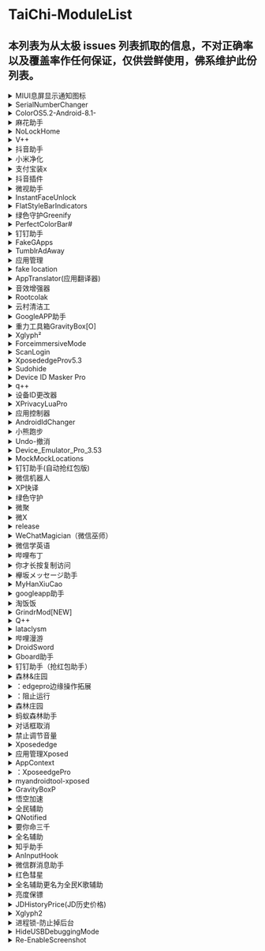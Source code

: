 # TaiChi-ModuleList

## 本列表为从太极 issues 列表抓取的信息，不对正确率以及覆盖率作任何保证，仅供尝鲜使用，佛系维护此份列表。

<details>
  <summary>MIUI息屏显示通知图标</summary>
  <p>模块用途：MIUI只有数个应用的图标能在AOD显示，这个模块使所有应用程序都可以在息屏显示上显示通知图标。</p>
  <p>更新日志：null</p>
  <p>模块版本号：0.1.1</p>
  <p>模块安装包：https://github.com/ztc1997/MIUIAODNotificationIcon/releases</p>
  <p>issue url：<a url="https://api.github.com/repos/taichi-framework/TaiChi/issues/420"># 420</a></p>
</details>

<details>
  <summary>SerialNumberChanger</summary>
  <p>模块用途：伪装设备SN硬件序列号</p>
  <p>更新日志：null</p>
  <p>模块版本号：2.1</p>
  <p>模块安装包：https://repo.xposed.info/module/com.intplus.idchanger</p>
  <p>issue url：<a url="https://api.github.com/repos/taichi-framework/TaiChi/issues/422"># 422</a></p>
</details>

<details>
  <summary>ColorOS5.2-Android-8.1-</summary>
  <p>模块用途：OPPO手机root后状态栏有红条警告，该模块能隐藏红条等</p>
  <p>更新日志：null</p>
  <p>模块版本号：1.3版本</p>
  <p>模块安装包：https://share.weiyun.com/5ujj5Is</p>
  <p>issue url：<a url="https://api.github.com/repos/taichi-framework/TaiChi/issues/424"># 424</a></p>
</details>

<details>
  <summary>麻花助手</summary>
  <p>模块用途：去除启动页广告；去除启动页5s倒计时；去除启动页历史广告显示；去除“推荐”、“电影”、“电视剧”页面中存在的广告；去除视频播放页面的广告；为助手添加图标；为助手添加设置菜单；获取视频播放地址（测试）；去除主界面升级提示。</p>
  <p>更新日志：1新增测试模块SharePlugin，假装分享功能，支持微信朋友圈、微信、QQ、QQ空间、微博分享，使用此功能前请先看帮助文档；2此版本仅支持麻花影视2.7.0和贝贝影视2.7.0，请使用麻花影视2.6.1版本的用户不要更新此版本。</p>
  <p>模块版本号：0.7.0</p>
  <p>模块安装包：https://github.com/1595901624/mhzs/releaseshttps://www.lanzous.com/b614986/4uk6</p>
  <p>issue url：<a url="https://api.github.com/repos/taichi-framework/TaiChi/issues/588"># 588</a></p>
</details>

<details>
  <summary>NoLockHome</summary>
  <p>模块用途：在检测到手机连接上特定的WiFi（通过MAC或SSID判断）或者基站后，点亮手机、解锁时不需要密码、也不需要指纹。</p>
  <p>更新日志：null</p>
  <p>模块版本号：2.2.1</p>
  <p>模块安装包：（将`.zip`改为`.apk`）[NoLockHome_2.2.1.zip](https://github.com/taichi-framework/TaiChi/files/2926420/No.Lock.Home_2.2.1.zip)</p>
  <p>issue url：<a url="https://api.github.com/repos/taichi-framework/TaiChi/issues/430"># 430</a></p>
</details>

<details>
  <summary>V++</summary>
  <p>模块用途：null</p>
  <p>更新日志：修复因没安装机器人导致无法正常使用，找不到入口问题主界面增加版本更新功能增加绑定机器人实验功能</p>
  <p>模块版本号：1.0.5</p>
  <p>模块安装包：https://dl-xda.xposed.info/modules/cn.qssq666.wechat.plus_v6_7f321d.apk</p>
  <p>issue url：<a url="https://api.github.com/repos/taichi-framework/TaiChi/issues/431"># 431</a></p>
</details>

<details>
  <summary>抖音助手</summary>
  <p>模块用途：null</p>
  <p>更新日志：支持抖音5.3</p>
  <p>模块版本号：4.3</p>
  <p>模块安装包：链接:https://pan.baidu.com/s/1wRZYyZF8uDQWvSBqZGx1AQ提取码:3xbm</p>
  <p>issue url：<a url="https://api.github.com/repos/taichi-framework/TaiChi/issues/437"># 437</a></p>
</details>

<details>
  <summary>小米净化</summary>
  <p>模块用途：·解决hosts去广告导致系统提示网络异常的问题·更新适配最新个性主题xx·修复一些细节问题</p>
  <p>更新日志：null</p>
  <p>模块版本号：2.1.6</p>
  <p>模块安装包：链接：https://pan.baidu.com/s/1J-8Fa-fQ51_OZlESWYtIFQ提取码：2lhv</p>
  <p>issue url：<a url="https://api.github.com/repos/taichi-framework/TaiChi/issues/499"># 499</a></p>
</details>

<details>
  <summary>支付宝装x</summary>
  <p>模块用途：修改本地支付宝会员</p>
  <p>更新日志：null</p>
  <p>模块版本号：2.28</p>
  <p>模块安装包：https://www.coolapk.com/apk/im.hoho.alipayInstallB</p>
  <p>issue url：<a url="https://api.github.com/repos/taichi-framework/TaiChi/issues/441"># 441</a></p>
</details>

<details>
  <summary>抖音插件</summary>
  <p>模块用途：null</p>
  <p>更新日志：适配抖音5.3.0</p>
  <p>模块版本号：2.5.0</p>
  <p>模块安装包：https://share.weiyun.com/5NkfPoV</p>
  <p>issue url：<a url="https://api.github.com/repos/taichi-framework/TaiChi/issues/442"># 442</a></p>
</details>

<details>
  <summary>微视助手</summary>
  <p>模块用途：去水印下载，去广告，禁用更新，去除时间限制，自动点赞</p>
  <p>更新日志：null</p>
  <p>模块版本号：1.6.6</p>
  <p>模块安装包：https://pan.baidu.com/s/1haQhP58VuaHG80PIIMpPSA提取码：yt4a</p>
  <p>issue url：<a url="https://api.github.com/repos/taichi-framework/TaiChi/issues/446"># 446</a></p>
</details>

<details>
  <summary>InstantFaceUnlock</summary>
  <p>模块用途：人脸识别后自动上滑</p>
  <p>更新日志：null</p>
  <p>模块版本号：2.1.0</p>
  <p>模块安装包：[模块链接XposedInfo](https://dl-xda.xposed.info/modules/com.samstenner.instantunlock_v9_c2a17c.apk)</p>
  <p>issue url：<a url="https://api.github.com/repos/taichi-framework/TaiChi/issues/448"># 448</a></p>
</details>

<details>
  <summary>FlatStyleBarIndicators</summary>
  <p>模块用途：对状态栏进行美化</p>
  <p>更新日志：null</p>
  <p>模块版本号：5.1.3</p>
  <p>模块安装包：安装包：https://www.lanzous.com/i3couod源地址：https://repo.xposed.info/module/com.bocharov.xposed.fsbi</p>
  <p>issue url：<a url="https://api.github.com/repos/taichi-framework/TaiChi/issues/451"># 451</a></p>
</details>

<details>
  <summary>绿色守护Greenify</summary>
  <p>模块用途：全局用后台管理</p>
  <p>更新日志：null</p>
  <p>模块版本号：4.6.3</p>
  <p>模块安装包：安装包：https://www.coolapk.com/apk/com.oasisfeng.greenify源地址：None</p>
  <p>issue url：<a url="https://api.github.com/repos/taichi-framework/TaiChi/issues/452"># 452</a></p>
</details>

<details>
  <summary>PerfectColorBar#</summary>
  <p>模块用途：对状态栏，导航栏还有Toast进行美化#</p>
  <p>更新日志：null</p>
  <p>模块版本号：1.5.2/1.5.3</p>
  <p>模块安装包：安装包：[PerfectColorBarV1.5.2最后一版支持MIUI的](https://www.lanzous.com/i3cq9yj)@weishu</p>
  <p>issue url：<a url="https://api.github.com/repos/taichi-framework/TaiChi/issues/453"># 453</a></p>
</details>

<details>
  <summary>钉钉助手</summary>
  <p>模块用途：钉钉辅助模块，实现模拟位置，taichi.cool上的钉钉打卡为盗版，同一地点无法产生多个经纬度，请予以支持</p>
  <p>更新日志：适配钉钉4.6.21版本</p>
  <p>模块版本号：1.1.2</p>
  <p>模块安装包：https://dl-xda.xposed.info/modules/com.sky.xposed.rimet_v4_704244.apk</p>
  <p>issue url：<a url="https://api.github.com/repos/taichi-framework/TaiChi/issues/622"># 622</a></p>
</details>

<details>
  <summary>FakeGApps</summary>
  <p>模块用途：用于MicroG的签名伪装</p>
  <p>更新日志：null</p>
  <p>模块版本号：2.0</p>
  <p>模块安装包：安装包地址：https://dl-xda.xposed.info/modules/com.thermatk.android.xf.fakegapps_v3_bfc686.apk源地址：https://repo.xposed.info/module/com.thermatk.android.xf.fakegapps</p>
  <p>issue url：<a url="https://api.github.com/repos/taichi-framework/TaiChi/issues/457"># 457</a></p>
</details>

<details>
  <summary>TumblrAdAway</summary>
  <p>模块用途：tumblr去广告</p>
  <p>更新日志：null</p>
  <p>模块版本号：v1.8</p>
  <p>模块安装包：https://github.com/apsun/TumblrAdAway/releases/download/v1.8/TumblrAdAway-1.8.apk</p>
  <p>issue url：<a url="https://api.github.com/repos/taichi-framework/TaiChi/issues/458"># 458</a></p>
</details>

<details>
  <summary>应用管理</summary>
  <p>模块用途：限制应用自启、应用权限管理等，目前手机200多个应用全靠这个压着，不然开机后点都点不动</p>
  <p>更新日志：null</p>
  <p>模块版本号：5.1.5</p>
  <p>模块安装包：https://github.com/Tornaco/X-APM/releases/download/5.1.5/x-apm-app-release-aio.apk</p>
  <p>issue url：<a url="https://api.github.com/repos/taichi-framework/TaiChi/issues/462"># 462</a></p>
</details>

<details>
  <summary>fake location</summary>
  <p>模块用途：模拟位置</p>
  <p>更新日志：null</p>
  <p>模块版本号：</p>
  <p>模块安装包：[com.rong.xposed.fakelocation.zip]或者[mocklocation_v1_135e3b.zip](https://github.com/taichi-framework/TaiChi/files/2948302/mocklocation_v1_135e3b.zip)</p>
  <p>issue url：<a url="https://api.github.com/repos/taichi-framework/TaiChi/issues/466"># 466</a></p>
</details>

<details>
  <summary>AppTranslator(应用翻译器)</summary>
  <p>模块用途：null</p>
  <p>更新日志：新增支持EdXposed修复自定义翻译接口修复Flyme7上应用数据丢失问题新增翻译文本分析，最高可节省50%字数（注：不适用于自定义API）修复网页翻译在某些ROM上不能显示原文的问题修复MiniPatcher模块导致重启应用数据丢失问题(感谢@雷小生丶帮忙查找原因)修复某些ROM上被翻译应用出现卡顿的问题新增邮箱登录修复百度语言检测接口优化翻译成功率优化应用列表优化用户名设置修复自定义翻译API失效问题修复滑动时误触发悬浮翻译菜单问题优化无需启用"Xposed资源钩子"仍可使用优雅的悬浮翻译菜单优化应用列表加载体验以及一些细节优化</p>
  <p>模块版本号：1.1.5</p>
  <p>模块安装包：https://www.coolapk.com/apk/com.lerist.xposed.apptranslator</p>
  <p>issue url：<a url="https://api.github.com/repos/taichi-framework/TaiChi/issues/468"># 468</a></p>
</details>

<details>
  <summary>音效增强器</summary>
  <p>模块用途：听qq音乐无版权歌曲</p>
  <p>更新日志：null</p>
  <p>模块版本号：1.7</p>
  <p>模块安装包：</p>
  <p>issue url：<a url="https://api.github.com/repos/taichi-framework/TaiChi/issues/470"># 470</a></p>
</details>

<details>
  <summary>Rootcolak</summary>
  <p>模块用途：防止程序root检测</p>
  <p>更新日志：null</p>
  <p>模块版本号：3.0</p>
  <p>模块安装包：链接:https://pan.baidu.com/s/1KZ5233KTSCJ_xfjzIqmgzg提取码:krce</p>
  <p>issue url：<a url="https://api.github.com/repos/taichi-framework/TaiChi/issues/472"># 472</a></p>
</details>

<details>
  <summary>云村清洁工</summary>
  <p>模块用途：null</p>
  <p>更新日志：rewritesomecode.fixsomebug.compatiblewithnewneteasemusicversion.removesomeuselessfeature.nolongersupportversionthatlowerthan5.5.2</p>
  <p>模块版本号：2.7.0</p>
  <p>模块安装包：https://github.com/zjns/PureNeteaseCloudMusic-Xposed/releases/tag/2.7.0</p>
  <p>issue url：<a url="https://api.github.com/repos/taichi-framework/TaiChi/issues/473"># 473</a></p>
</details>

<details>
  <summary>GoogleAPP助手</summary>
  <p>模块用途：null</p>
  <p>更新日志：支持9.41.2</p>
  <p>模块版本号：1.8.3</p>
  <p>模块安装包：https://www.coolapk.com/apk/com.elderdrivers.googlesearchbox</p>
  <p>issue url：<a url="https://api.github.com/repos/taichi-framework/TaiChi/issues/477"># 477</a></p>
</details>

<details>
  <summary>重力工具箱GravityBox[O]</summary>
  <p>模块用途：重力工具箱GravityBox[O}是一款依赖Xposed框架支持的全能系统设置DIY工具。支持：安卓4.4电池图标美化、状态栏图标美化、时间居中显示、支持数字电量、全局透明度开启、隐藏SIM卡提示和显示、增加高级电源菜单、修改快捷下拉栏、简单开启虚拟按键功能、自带按键救星功能、关机菜单加入截屏功能、旧式电视CRT关屏特效、恢复开发者选项、锁屏快速程序启动等等重力工具箱GravityBox是一款依赖Xposed框架支持的全能系统工具，支持修改ROM的部分系统级重要参数。</p>
  <p>更新日志：null</p>
  <p>模块版本号：8,5.2</p>
  <p>模块安装包：[com.ceco.oreo.gravitybox.apk.zip](https://github.com/taichi-framework/TaiChi/files/2952905/com.ceco.oreo.gravitybox.apk.zip)猛然发现支持Pie的重力工具箱了，因而请求支持支持Oreo的</p>
  <p>issue url：<a url="https://api.github.com/repos/taichi-framework/TaiChi/issues/481"># 481</a></p>
</details>

<details>
  <summary>Xglyph²</summary>
  <p>模块用途：一款名为Ingress的现实增强游戏的辅助工具</p>
  <p>更新日志：null</p>
  <p>模块版本号：1.8.1</p>
  <p>模块安装包：https://forum.xda-developers.com/xposed/modules/mod-xglyph-ingress-glyph-game-mods-t3455025https://repo.xposed.info/module/com.cypher.xglyph2https://github.com/Cypher01/Xglyph2</p>
  <p>issue url：<a url="https://api.github.com/repos/taichi-framework/TaiChi/issues/483"># 483</a></p>
</details>

<details>
  <summary>ForceimmersiveMode</summary>
  <p>模块用途：APP强制全屏显示</p>
  <p>更新日志：null</p>
  <p>模块版本号：V3.04</p>
  <p>模块安装包：[com.hamzahrmalik.immersiveforcer-3.0.4-13.zip](https://github.com/taichi-framework/TaiChi/files/2955795/com.hamzahrmalik.immersiveforcer-3.0.4-13.zip)</p>
  <p>issue url：<a url="https://api.github.com/repos/taichi-framework/TaiChi/issues/484"># 484</a></p>
</details>

<details>
  <summary>ScanLogin</summary>
  <p>模块用途：app扫码登陆自动确认</p>
  <p>更新日志：null</p>
  <p>模块版本号：1.3.0</p>
  <p>模块安装包：https://github.com/wangzailfm/ScanLogin/blob/master/app/ScanLogin_1.3.0.apk?raw=true</p>
  <p>issue url：<a url="https://api.github.com/repos/taichi-framework/TaiChi/issues/494"># 494</a></p>
</details>

<details>
  <summary>XposededgeProv5.3</summary>
  <p>模块用途：手势</p>
  <p>更新日志：null</p>
  <p>模块版本号：5.3</p>
  <p>模块安装包：https://github.com/taichi-framework/TaiChi/issues/309</p>
  <p>issue url：<a url="https://api.github.com/repos/taichi-framework/TaiChi/issues/498"># 498</a></p>
</details>

<details>
  <summary>Sudohide</summary>
  <p>模块用途：对一个应用隐藏另一个应用。使之不被检测到</p>
  <p>更新日志：null</p>
  <p>模块版本号：1.28</p>
  <p>模块安装包：https://repo.xposed.info/module/com.sudocode.sudohide</p>
  <p>issue url：<a url="https://api.github.com/repos/taichi-framework/TaiChi/issues/500"># 500</a></p>
</details>

<details>
  <summary>Device ID Masker Pro</summary>
  <p>模块用途：伪装设备信息</p>
  <p>更新日志：null</p>
  <p>模块版本号：1.16</p>
  <p>模块安装包：谷歌:https://play.google.com/store/apps/details?id=zone.bytesreverser.xposeddeviceidmasker 百度云:https://pan.baidu.com/s/10vf-8QvKq5HRyejVI__Gwg 密码：qiwe</p>
  <p>issue url：<a url="https://api.github.com/repos/taichi-framework/TaiChi/issues/501"># 501</a></p>
</details>

<details>
  <summary>q++</summary>
  <p>模块用途：null</p>
  <p>更新日志：修复可能打不开qq的问题修复某些手机概率性无法领取红包问题</p>
  <p>模块版本号：1.2.7</p>
  <p>模块安装包：https://dl-xda.xposed.info/modules/cn.qssq666.q.plus_v41_1205ba.apk</p>
  <p>issue url：<a url="https://api.github.com/repos/taichi-framework/TaiChi/issues/506"># 506</a></p>
</details>

<details>
  <summary>设备ID更改器</summary>
  <p>模块用途：模拟设备ID</p>
  <p>更新日志：null</p>
  <p>模块版本号：1.5.3</p>
  <p>模块安装包：https://www.coolapk.com/apk/com.phoneinfo.changerpro</p>
  <p>issue url：<a url="https://api.github.com/repos/taichi-framework/TaiChi/issues/508"># 508</a></p>
</details>

<details>
  <summary>XPrivacyLuaPro</summary>
  <p>模块用途：可以在XPrivacyLua的基础上进行选项或hook自定义</p>
  <p>更新日志：null</p>
  <p>模块版本号：0.73</p>
  <p>模块安装包：https://play.google.com/store/apps/details?id=eu.faircode.xlua.pro</p>
  <p>issue url：<a url="https://api.github.com/repos/taichi-framework/TaiChi/issues/512"># 512</a></p>
</details>

<details>
  <summary>应用控制器</summary>
  <p>模块用途：null</p>
  <p>更新日志：底层代码修改，请务必重启手机，否则可能会有未知问题(耗电/卡顿)！1.修复部分系统重启后未运行的应用卡片没有清除问题。2.修复个别系统微信登录被拦截问题。3.修复存储重定向导致部分文件管理器的一些异常（如果出现异常，请把你的文件管理器包名提供给我）。4.修复androidp网络防火墙无效问题。5.修复部分androidp系统卡开机（有两个测试正常,不代表所有正常，老司机可以安装后反馈在评论区）。提示：无论使用任何模块，首先要会备份系统/使用TWRP删除安装包，这是开车最基本常识，一旦出现无法开机请删除data/app/com.click369.controlbp即可，如果卡开机并且你是老司机，可以联系我QQ，我给发测试包进行测试，因为ed或太极并不是官方xp，所以有一定的概率是框架的bug，框架有bug只能通过不断测试绕过框架的bug。</p>
  <p>模块版本号：3.2.3</p>
  <p>模块安装包：https://www.coolapk.com/apk/com.click369.controlbp</p>
  <p>issue url：<a url="https://api.github.com/repos/taichi-framework/TaiChi/issues/594"># 594</a></p>
</details>

<details>
  <summary>AndroidIdChanger</summary>
  <p>模块用途：一键随机修改设备信息</p>
  <p>更新日志：null</p>
  <p>模块版本号：1.24</p>
  <p>模块安装包：https://github.com/bigsinger/AndroidIdChanger</p>
  <p>issue url：<a url="https://api.github.com/repos/taichi-framework/TaiChi/issues/516"># 516</a></p>
</details>

<details>
  <summary>小熊跑步</summary>
  <p>模块用途：跑步手机模拟软件，悦动圈等跑步软件皆可模拟里程，也可模拟步数，修改支付宝步数。</p>
  <p>更新日志：null</p>
  <p>模块版本号：1.5.0</p>
  <p>模块安装包：https://www.coolapk.com/apk/com.anjoyo.xyl.run</p>
  <p>issue url：<a url="https://api.github.com/repos/taichi-framework/TaiChi/issues/518"># 518</a></p>
</details>

<details>
  <summary>Undo-撤消</summary>
  <p>模块用途：利用Xposed框架，为你的输入框增加撤销（Ctrl-Z）选项。</p>
  <p>更新日志：null</p>
  <p>模块版本号：1.0.4</p>
  <p>模块安装包：https://www.coolapk.com/apk/top.imlk.undo</p>
  <p>issue url：<a url="https://api.github.com/repos/taichi-framework/TaiChi/issues/522"># 522</a></p>
</details>

<details>
  <summary>Device_Emulator_Pro_3.53</summary>
  <p>模块用途：偽裝裝置</p>
  <p>更新日志：null</p>
  <p>模块版本号：3.53</p>
  <p>模块安装包：https://drive.google.com/file/d/1g3wsUswBGU6y_XdQr1lcx6ZIjZxq6-3O/view?usp=drivesdk</p>
  <p>issue url：<a url="https://api.github.com/repos/taichi-framework/TaiChi/issues/525"># 525</a></p>
</details>

<details>
  <summary>MockMockLocations</summary>
  <p>模块用途：Someappswon'tletyouusethemif"Allowmocklocations"isturnedon,evenifyouaren'tmockingyourlocation.Thishelpspreventappsfromdetectingthat"Allowmocklocations"isturnedon.</p>
  <p>更新日志：null</p>
  <p>模块版本号：1.4</p>
  <p>模块安装包：https://repo.xposed.info/module/com.brandonnalls.mockmocklocations</p>
  <p>issue url：<a url="https://api.github.com/repos/taichi-framework/TaiChi/issues/526"># 526</a></p>
</details>

<details>
  <summary>钉钉助手(自动抢红包版)</summary>
  <p>模块用途：钉钉自动抢红包与消息防撤回功能</p>
  <p>更新日志：null</p>
  <p>模块版本号：v1.1.0版本</p>
  <p>模块安装包：https://dl-xda.xposed.info/modules/com.sky.xposed.rimet_v2_486e1b.apk项目源地址https://github.com/sky-wei/xposed-rimet</p>
  <p>issue url：<a url="https://api.github.com/repos/taichi-framework/TaiChi/issues/531"># 531</a></p>
</details>

<details>
  <summary>微信机器人</summary>
  <p>模块用途：输入手机号，一键自动搜索发送添加微信好友申请</p>
  <p>更新日志：null</p>
  <p>模块版本号：1.0.1</p>
  <p>模块安装包：https://pan.baidu.com/s/1Ef2u_T-KzYdBnvPy7ODfUQ密码:yed9</p>
  <p>issue url：<a url="https://api.github.com/repos/taichi-framework/TaiChi/issues/532"># 532</a></p>
</details>

<details>
  <summary>XP快译</summary>
  <p>模块用途：翻译软件，无需后台自动翻译剪切板内容并以悬浮窗的形式显示出来，长按可复制</p>
  <p>更新日志：null</p>
  <p>模块版本号：3.0.6</p>
  <p>模块安装包：https://www.lanzous.com/i3i9g4f</p>
  <p>issue url：<a url="https://api.github.com/repos/taichi-framework/TaiChi/issues/533"># 533</a></p>
</details>

<details>
  <summary>绿色守护</summary>
  <p>模块用途：null</p>
  <p>更新日志：旧版本，以前支持太极更新后不支持了。使用新版绿色守护闪退，希望重新支持4.3.2.0版本。</p>
  <p>模块版本号：4.3.2.0</p>
  <p>模块安装包：https://www.lanzous.com/i3i9o3c</p>
  <p>issue url：<a url="https://api.github.com/repos/taichi-framework/TaiChi/issues/535"># 535</a></p>
</details>

<details>
  <summary>微聚</summary>
  <p>模块用途：null</p>
  <p>更新日志：增加屏幕->18:9（测试）增加导航栏->隐藏优化状态栏->隐藏（当没有开启时，就默认显示状态栏@849234594）优化颜色选择器，添加透明度选项</p>
  <p>模块版本号：0.3-beta</p>
  <p>模块安装包：https://www.coolapk.com/apk/io.tvcfish.xposedbox</p>
  <p>issue url：<a url="https://api.github.com/repos/taichi-framework/TaiChi/issues/546"># 546</a></p>
</details>

<details>
  <summary>微X</summary>
  <p>模块用途：null</p>
  <p>更新日志：</p>
  <p>模块版本号：2.0</p>
  <p>模块安装包：[WechatXposed_p_39_2.0.zip](https://github.com/taichi-framework/TaiChi/files/2996990/WechatXposed_p_39_2.0.zip)</p>
  <p>issue url：<a url="https://api.github.com/repos/taichi-framework/TaiChi/issues/543"># 543</a></p>
</details>

<details>
  <summary>release</summary>
  <p>模块用途：显示动漫之家部分隐藏漫画</p>
  <p>更新日志：固定搜索框位置，修复搜索框消失bug更改漫画源，做到秒刷新。退出APP后自动隐藏图标</p>
  <p>模块版本号：0.1-δ</p>
  <p>模块安装包：https://dl-xda.xposed.info/modules/com.app.legend.dms_v4_2accd7.apk</p>
  <p>issue url：<a url="https://api.github.com/repos/taichi-framework/TaiChi/issues/586"># 586</a></p>
</details>

<details>
  <summary>WeChatMagician（微信巫师）</summary>
  <p>模块用途：WeChatMagician（微信巫师）是一款能够实现防止微信好友撤回聊天消息和微信好友删除朋友圈动态、评论的Xposed框架模块。</p>
  <p>更新日志：null</p>
  <p>模块版本号：v2.8.0</p>
  <p>模块安装包：https://dl-xda.xposed.info/modules/com.gh0u1l5.wechatmagician_v50_87af1c_0.apk该模块内的微信密友功能较为实用，模块于微信7.0版本后已失效，7.0之前版本仍能使用，如需测试可使用6.7.3版本，谢谢！</p>
  <p>issue url：<a url="https://api.github.com/repos/taichi-framework/TaiChi/issues/547"># 547</a></p>
</details>

<details>
  <summary>微信学英语</summary>
  <p>模块用途：null</p>
  <p>更新日志：支持微信7.0.4版本</p>
  <p>模块版本号：v1.7.91(54)</p>
  <p>模块安装包：包名：com.hiwechart.translate蓝奏云：https://www.lanzous.com/i3vwxaj?t</p>
  <p>issue url：<a url="https://api.github.com/repos/taichi-framework/TaiChi/issues/707"># 707</a></p>
</details>

<details>
  <summary>哔哩布丁</summary>
  <p>模块用途：null</p>
  <p>更新日志：大概更新支持哔哩哔哩客户端5.39.0（作者没写更新日志）</p>
  <p>模块版本号：1.5.7</p>
  <p>模块安装包：https://drive.google.com/file/d/1Djq2kS4cYowzEJadJs7IETCcacJ9YPpx/view?usp=sharing</p>
  <p>issue url：<a url="https://api.github.com/repos/taichi-framework/TaiChi/issues/556"># 556</a></p>
</details>

<details>
  <summary>你才长按复制访问</summary>
  <p>模块用途：在QQ/WX内直接打开淘宝、抖音等链接</p>
  <p>更新日志：null</p>
  <p>模块版本号：0.02</p>
  <p>模块安装包：https://repo.xposed.info/module/com.jy.xposed.webhttps://dl-xda.xposed.info/modules/com.jy.xposed.web_v2_ac063e.apk</p>
  <p>issue url：<a url="https://api.github.com/repos/taichi-framework/TaiChi/issues/558"># 558</a></p>
</details>

<details>
  <summary>欅坂メッセージ助手</summary>
  <p>模块用途：null</p>
  <p>更新日志：适配更新</p>
  <p>模块版本号：3.3</p>
  <p>模块安装包：https://github.com/nondanee/KeyakiMsgAssistant-Xposed</p>
  <p>issue url：<a url="https://api.github.com/repos/taichi-framework/TaiChi/issues/560"># 560</a></p>
</details>

<details>
  <summary>MyHanXiuCao</summary>
  <p>模块用途：破解开车软件含羞草研究所vip权限，仅做测试，勿做他用！By酷安Larson。</p>
  <p>更新日志：null</p>
  <p>模块版本号：1.4</p>
  <p>模块安装包：https://dl-xda.xposed.info/modules/cn.ainixiang.myhanxiucao_v4_aedffa.apk</p>
  <p>issue url：<a url="https://api.github.com/repos/taichi-framework/TaiChi/issues/561"># 561</a></p>
</details>

<details>
  <summary>googleapp助手</summary>
  <p>模块用途：null</p>
  <p>更新日志：适配9.51.x，9.58.x，9.61.x，9.66.x</p>
  <p>模块版本号：1.8.8</p>
  <p>模块安装包：https://www.coolapk.com/apk/com.elderdrivers.googlesearchbox</p>
  <p>issue url：<a url="https://api.github.com/repos/taichi-framework/TaiChi/issues/655"># 655</a></p>
</details>

<details>
  <summary>淘饭饭</summary>
  <p>模块用途：null</p>
  <p>更新日志：1.2.41.分享商品邀请好友(口令带上下载链接)2.支持淘宝号重新授权3.支持多设备登录</p>
  <p>模块版本号：1.2.4</p>
  <p>模块安装包：https://www.coolapk.com/apk/com.jy.taofanfan</p>
  <p>issue url：<a url="https://api.github.com/repos/taichi-framework/TaiChi/issues/564"># 564</a></p>
</details>

<details>
  <summary>GrindrMod[NEW]</summary>
  <p>模块用途：null</p>
  <p>更新日志：✓FixmapscrashonAndroidP✓Fixoccasionalappcrashonopeningthemapsoverlaywhenappisinthebackground</p>
  <p>模块版本号：5.5.0</p>
  <p>模块安装包：https://repo.xposed.info/module/com.grindrmod.xposed</p>
  <p>issue url：<a url="https://api.github.com/repos/taichi-framework/TaiChi/issues/571"># 571</a></p>
</details>

<details>
  <summary>Q++</summary>
  <p>模块用途：null</p>
  <p>更新日志：解决部分设备闪退bug</p>
  <p>模块版本号：1.3.1</p>
  <p>模块安装包：https://dl-xda.xposed.info/modules/cn.qssq666.q.plus_v45_52bac4.apk</p>
  <p>issue url：<a url="https://api.github.com/repos/taichi-framework/TaiChi/issues/646"># 646</a></p>
</details>

<details>
  <summary>lataclysm</summary>
  <p>模块用途：伪装位置,GPS定位,基站定位,WIFI定位.伪装运营商介绍：https://repo.xposed.info/module/com.cataclysm.i</p>
  <p>更新日志：null</p>
  <p>模块版本号：1.35</p>
  <p>模块安装包：https://dl-xda.xposed.info/modules/com.cataclysm.i_v64_037bfa.apk</p>
  <p>issue url：<a url="https://api.github.com/repos/taichi-framework/TaiChi/issues/574"># 574</a></p>
</details>

<details>
  <summary>哔哩漫游</summary>
  <p>模块用途：null</p>
  <p>更新日志：更新</p>
  <p>模块版本号：1.0.7</p>
  <p>模块安装包：https://github.com/iAcn/BiliRoaming</p>
  <p>issue url：<a url="https://api.github.com/repos/taichi-framework/TaiChi/issues/641"># 641</a></p>
</details>

<details>
  <summary>DroidSword</summary>
  <p>模块用途：逆向神器，快速定位UI信息。</p>
  <p>更新日志：null</p>
  <p>模块版本号：1.0.4</p>
  <p>模块安装包：https://github.com/githubwing/DroidSword/raw/master/app/release/app-release.apk</p>
  <p>issue url：<a url="https://api.github.com/repos/taichi-framework/TaiChi/issues/585"># 585</a></p>
</details>

<details>
  <summary>Gboard助手</summary>
  <p>模块用途：null</p>
  <p>更新日志：支持Gboard8.x</p>
  <p>模块版本号：2.2.2</p>
  <p>模块安装包：https://www.coolapk.com/apk/com.elderdrivers.gboard</p>
  <p>issue url：<a url="https://api.github.com/repos/taichi-framework/TaiChi/issues/587"># 587</a></p>
</details>

<details>
  <summary>钉钉助手（抢红包助手）</summary>
  <p>模块用途：null</p>
  <p>更新日志：适配钉钉4.6.20</p>
  <p>模块版本号：1.1.1</p>
  <p>模块安装包：https://repo.xposed.info/module/com.sky.xposed.rimethttps://dl-xda.xposed.info/modules/com.sky.xposed.rimet_v3_fae19e.apk</p>
  <p>issue url：<a url="https://api.github.com/repos/taichi-framework/TaiChi/issues/589"># 589</a></p>
</details>

<details>
  <summary>森林&庄园</summary>
  <p>模块用途：</p>
  <p>更新日志：null</p>
  <p>模块版本号：1.1.6t</p>
  <p>模块安装包：https://www.lanzous.com/b596648[森林庄园116e_test.apk]</p>
  <p>issue url：<a url="https://api.github.com/repos/taichi-framework/TaiChi/issues/590"># 590</a></p>
</details>

<details>
  <summary>：edgepro边缘操作拓展</summary>
  <p>模块用途：null</p>
  <p>更新日志：Newaction:stopall,stoplooping(multi-actionandrepeat),playingsoundandspeech,injectinggesture,andgesturerecording.Bugfixes.</p>
  <p>模块版本号：：5.4</p>
  <p>模块安装包：：链接:https://pan.baidu.com/s/1S-i9Hl7hogRR1l90ia2x_Q提取码:gki1</p>
  <p>issue url：<a url="https://api.github.com/repos/taichi-framework/TaiChi/issues/591"># 591</a></p>
</details>

<details>
  <summary>：阻止运行</summary>
  <p>模块用途：个人感觉阻止运行比绿色守护性能更强，操作简单。阻止app后台启动推送消息</p>
  <p>更新日志：null</p>
  <p>模块版本号：：2.7.0</p>
  <p>模块安装包：：下载地址：https://dl-xda.xposed.info/modules/me.piebridge.forcestopgb_v872_69fb0e.apk模块介绍：https://repo.xposed.info/module/me.piebridge.forcestopgb</p>
  <p>issue url：<a url="https://api.github.com/repos/taichi-framework/TaiChi/issues/603"># 603</a></p>
</details>

<details>
  <summary>森林庄园</summary>
  <p>模块用途：null</p>
  <p>更新日志：希望weishu能支持一下这个版本，比较好用一点</p>
  <p>模块版本号：116dv2</p>
  <p>模块安装包：https://www.lanzous.com/i3ns4gj</p>
  <p>issue url：<a url="https://api.github.com/repos/taichi-framework/TaiChi/issues/604"># 604</a></p>
</details>

<details>
  <summary>蚂蚁森林助手</summary>
  <p>模块用途：null</p>
  <p>更新日志：新增社区功能</p>
  <p>模块版本号：1.3.6</p>
  <p>模块安装包：链接：https://pan.baidu.com/s/1jJ4Xjbl8sg_oLh3PmoNtrw提取码：tiwn</p>
  <p>issue url：<a url="https://api.github.com/repos/taichi-framework/TaiChi/issues/607"># 607</a></p>
</details>

<details>
  <summary>对话框取消</summary>
  <p>模块用途：null</p>
  <p>更新日志：增加禁用对话框关键词检测[已测试:去除爱奇艺更新提示]</p>
  <p>模块版本号：1.6.9</p>
  <p>模块安装包：http://ainixiang.cn/update/alert/Alert1.6.9.apk</p>
  <p>issue url：<a url="https://api.github.com/repos/taichi-framework/TaiChi/issues/619"># 619</a></p>
</details>

<details>
  <summary>禁止调节音量</summary>
  <p>模块用途：非系统app就调节不了音量了</p>
  <p>更新日志：null</p>
  <p>模块版本号：666</p>
  <p>模块安装包：http://t.cn/EisQYM7</p>
  <p>issue url：<a url="https://api.github.com/repos/taichi-framework/TaiChi/issues/610"># 610</a></p>
</details>

<details>
  <summary>Xposededge</summary>
  <p>模块用途：null</p>
  <p>更新日志：bug修复等</p>
  <p>模块版本号：5.4.0</p>
  <p>模块安装包：https://www.lanzous.com/i3ov8ub</p>
  <p>issue url：<a url="https://api.github.com/repos/taichi-framework/TaiChi/issues/612"># 612</a></p>
</details>

<details>
  <summary>应用管理Xposed</summary>
  <p>模块用途：绿色应用，微信gcm代收，划卡清理应用后台，锁屏清理后台，自启动/权限管理等一系列功能</p>
  <p>更新日志：null</p>
  <p>模块版本号：P-5.1.7</p>
  <p>模块安装包：应用管理_P-5.1.7.apkhttps://pan.baidu.com/s/1mFVnxaQgAH6A5rKL-B5sjg</p>
  <p>issue url：<a url="https://api.github.com/repos/taichi-framework/TaiChi/issues/614"># 614</a></p>
</details>

<details>
  <summary>AppContext</summary>
  <p>模块用途：HaveTaskerreactonrunningapplications,withoutthedownsidesofthedefaultimplementation!IthooksdirectlyintotheActivity-class,lettingTaskerreactimmediatelywhenanappstarts.Thismeansnomoreperiodiccheckingwhichappisrunning,sonomorebatterydrainandnomoreslowreactions.It'salsoperfectlyaccurateanddoesn'tneedanaccessibilityservice,soyourdevice'sscreenlockcanbeusedforenhanceddataprotectionagain.(ExperimentalsupportforreactingonServicesisalsopresent.)</p>
  <p>更新日志：null</p>
  <p>模块版本号：Versionname:0.4.7.2</p>
  <p>模块安装包：https://dl-xda.xposed.info/modules/io.shortway.appcontext_v16_a8fecb.apk</p>
  <p>issue url：<a url="https://api.github.com/repos/taichi-framework/TaiChi/issues/615"># 615</a></p>
</details>

<details>
  <summary>：XposeedgePro</summary>
  <p>模块用途：null</p>
  <p>更新日志：：bug修复等</p>
  <p>模块版本号：：5.4.2</p>
  <p>模块安装包：https://www.lanzous.com/i3pjx0f</p>
  <p>issue url：<a url="https://api.github.com/repos/taichi-framework/TaiChi/issues/616"># 616</a></p>
</details>

<details>
  <summary>myandroidtool-xposed</summary>
  <p>模块用途：myandroidtool增强</p>
  <p>更新日志：null</p>
  <p>模块版本号：</p>
  <p>模块安装包：https://www.coolapk.com/apk/cn.wq.myandroidtoolsxposed</p>
  <p>issue url：<a url="https://api.github.com/repos/taichi-framework/TaiChi/issues/620"># 620</a></p>
</details>

<details>
  <summary>GravityBoxP</summary>
  <p>模块用途：null</p>
  <p>更新日志：Resourcereplacement:---redesignedforbettercompatibilityandperformance---implementedsupportforaliasedresourcespointingtoFrameworkresourcesBatteryStyle:addedactiontoopenpowerusagesummarytocustombatteryicon/percentageinheaderFixedtintingofGravityBoxstatusbarelementswhennotchishiddenonOxygenOSFixedcirclebatteryandpercenttexttintingwhenlockscreenisindarkmodeFixedstockbatteryiconnotrefreshingwhenswitchingbetweenStockandStockwithpercentageFixedSystemUIcrashwhenpowermenudisabledinlockscreenDisplay:fixed"Unplugturnsonscreen"notworkingonsomedevicesAdvancedtuning:---fixedmainscreenpreferencesnotfittingthescreenondeviceswithlargefontsize---bettercompatibilitythankstoresourcereplacementredesign(e.g.config_enableLockScreenRotationnowworks)UpdatedRussiantranslations(thankstogaich)UpdatedTurkishtranslations(thankstoFatihFirinci)</p>
  <p>模块版本号：9.0.0-beta-7</p>
  <p>模块安装包：https://github.com/GravityBox/GravityBox/releases/download/v9.0.0-beta-7_p/GravityBox-9.0.0-beta-7.apk</p>
  <p>issue url：<a url="https://api.github.com/repos/taichi-framework/TaiChi/issues/628"># 628</a></p>
</details>

<details>
  <summary>悟空加速</summary>
  <p>模块用途：「悟空加速」，加速启动，跳过不要的启动页。</p>
  <p>更新日志：null</p>
  <p>模块版本号：1.8.4</p>
  <p>模块安装包：https://raw.githubusercontent.com/VwEl/-/master/wu-kong-v1.8.4-167314-o_1d65h521a1p571c46198namq1fpsq-uid-1131019.apk</p>
  <p>issue url：<a url="https://api.github.com/repos/taichi-framework/TaiChi/issues/633"># 633</a></p>
</details>

<details>
  <summary>全民辅助</summary>
  <p>模块用途：全民k歌启动页广告关闭，歌房语音长按改点击开关</p>
  <p>更新日志：null</p>
  <p>模块版本号：1.0</p>
  <p>模块安装包：https://github.com/jiumoshou/karorkefz/blob/master/karorkefz.apk已更新界面</p>
  <p>issue url：<a url="https://api.github.com/repos/taichi-framework/TaiChi/issues/638"># 638</a></p>
</details>

<details>
  <summary>QNotified</summary>
  <p>模块用途：QNotified(QQ删好友通知)通过定期刷新QQ好友列表判断是否有好友删除用户，并在检测到被好友删除后向用户发出通知提醒。</p>
  <p>更新日志：null</p>
  <p>模块版本号：0.1.2(5)</p>
  <p>模块安装包：https://github.com/cinit/QNotified/releases/download/v0.1.2/qnotified_012.apk</p>
  <p>issue url：<a url="https://api.github.com/repos/taichi-framework/TaiChi/issues/639"># 639</a></p>
</details>

<details>
  <summary>要你命三千</summary>
  <p>模块用途：null</p>
  <p>更新日志：适配新版软件</p>
  <p>模块版本号：6.0</p>
  <p>模块安装包：微云文件分享:要妳命三千_6.0.apk下载地址:https://share.weiyun.com/5jCRK9I</p>
  <p>issue url：<a url="https://api.github.com/repos/taichi-framework/TaiChi/issues/647"># 647</a></p>
</details>

<details>
  <summary>全名辅助</summary>
  <p>模块用途：null</p>
  <p>更新日志：已知bug修复，加入运行日志。</p>
  <p>模块版本号：1.1</p>
  <p>模块安装包：https://github.com/jiumoshou/karorkefz/blob/master/karorfz.apk</p>
  <p>issue url：<a url="https://api.github.com/repos/taichi-framework/TaiChi/issues/648"># 648</a></p>
</details>

<details>
  <summary>知乎助手</summary>
  <p>模块用途：1.去除首页"推荐"内的广告、Live和书店等卡2.去除答案页面底部广告3.屏蔽底部"方法"或"大学"选项卡4.去除答案列表内的广告</p>
  <p>更新日志：null</p>
  <p>模块版本号：1.0.1</p>
  <p>模块安装包：https://github.com/picone/ZhihuXposed/releases/download/1.0.1/app-release.apk</p>
  <p>issue url：<a url="https://api.github.com/repos/taichi-framework/TaiChi/issues/649"># 649</a></p>
</details>

<details>
  <summary>AnInputHook</summary>
  <p>模块用途：记录输入的xposed模块。简单地hook了系统api的一些东西</p>
  <p>更新日志：null</p>
  <p>模块版本号：1.1.3</p>
  <p>模块安装包：http://t.cn/EX0JTQP</p>
  <p>issue url：<a url="https://api.github.com/repos/taichi-framework/TaiChi/issues/657"># 657</a></p>
</details>

<details>
  <summary>微信群消息助手</summary>
  <p>模块用途：null</p>
  <p>更新日志：Android端更新：-支持了微信7.0.4（1420）版本。-修复了获取配置失败还显示成功的问题。-修复了小概率下点击位置错乱和删除会话闪退的问题。-重写了置顶高亮的逻辑，现在可能微信6的一些老版本重新获得了支持。-修复了统计用户处的一个问题。</p>
  <p>模块版本号：1.4.5</p>
  <p>模块安装包：https://www.coolapk.com/apk/com.zdy.project.wechat_chatroom_helper</p>
  <p>issue url：<a url="https://api.github.com/repos/taichi-framework/TaiChi/issues/658"># 658</a></p>
</details>

<details>
  <summary>红色彗星</summary>
  <p>模块用途：破解P图软件PicsArt登录既是会员</p>
  <p>更新日志：null</p>
  <p>模块版本号：1.0</p>
  <p>模块安装包：https://www.lanzous.com/i3sm1ti?t</p>
  <p>issue url：<a url="https://api.github.com/repos/taichi-framework/TaiChi/issues/660"># 660</a></p>
</details>

<details>
  <summary>全名辅助更名为全民K歌辅助</summary>
  <p>模块用途：null</p>
  <p>更新日志：1.已知bug修复2.模块名称更改，更易于辨别在哪使用</p>
  <p>模块版本号：1.2</p>
  <p>模块安装包：https://github.com/jiumoshou/karorkefz/blob/master/karorfz_1.2.apk</p>
  <p>issue url：<a url="https://api.github.com/repos/taichi-framework/TaiChi/issues/661"># 661</a></p>
</details>

<details>
  <summary>亮度保镖</summary>
  <p>模块用途：防止一些应用（如支付宝、微信的付款码）修改亮度。具体做的事情：界面亮度被设置为大于30%时，还原为系统亮度这样子打开收付款界面就不会突然亮瞎眼了</p>
  <p>更新日志：null</p>
  <p>模块版本号：1.4</p>
  <p>模块安装包：https://www.coolapk.com/apk/cuily.xp1</p>
  <p>issue url：<a url="https://api.github.com/repos/taichi-framework/TaiChi/issues/672"># 672</a></p>
</details>

<details>
  <summary>JDHistoryPrice(JD历史价格)</summary>
  <p>模块用途：查看京东当前商品的历史价格在京东商品详情页点击分享按钮-其他-选择【JD历史价格】</p>
  <p>更新日志：null</p>
  <p>模块版本号：0.13</p>
  <p>模块安装包：链接:https://pan.baidu.com/s/13FJFBirWq70OujDseluJ2A提取码:tazg</p>
  <p>issue url：<a url="https://api.github.com/repos/taichi-framework/TaiChi/issues/673"># 673</a></p>
</details>

<details>
  <summary>Xglyph2</summary>
  <p>模块用途：null</p>
  <p>更新日志：改bug</p>
  <p>模块版本号：1.8.2</p>
  <p>模块安装包：https://github.com/Cypher01/Xglyph2</p>
  <p>issue url：<a url="https://api.github.com/repos/taichi-framework/TaiChi/issues/674"># 674</a></p>
</details>

<details>
  <summary>进程锁-防止掉后台</summary>
  <p>模块用途：null</p>
  <p>更新日志：3.1.5:修改hook方式修复一些bug</p>
  <p>模块版本号：3.1.5_Stable_20190422</p>
  <p>模块安装包：https://www.coolapk.com/apk/top.fols.aapp.eternalprocessxposed</p>
  <p>issue url：<a url="https://api.github.com/repos/taichi-framework/TaiChi/issues/695"># 695</a></p>
</details>

<details>
  <summary>HideUSBDebuggingMode</summary>
  <p>模块用途：針對應用程式隱藏USBDebugging狀態，對某些遊戲特別有用。</p>
  <p>更新日志：null</p>
  <p>模块版本号：1.0</p>
  <p>模块安装包：https://dl-xda.xposed.info/modules/com.redlee90.hideusbdebugging_v1_8f956a.apk</p>
  <p>issue url：<a url="https://api.github.com/repos/taichi-framework/TaiChi/issues/701"># 701</a></p>
</details>

<details>
  <summary>Re-EnableScreenshot</summary>
  <p>模块用途：在不支援截圖的應用程式上截圖</p>
  <p>更新日志：null</p>
  <p>模块版本号：1.7</p>
  <p>模块安装包：https://dl-xda.xposed.info/modules/se.valitron.res_v7_561f52.apk</p>
  <p>issue url：<a url="https://api.github.com/repos/taichi-framework/TaiChi/issues/702"># 702</a></p>
</details>